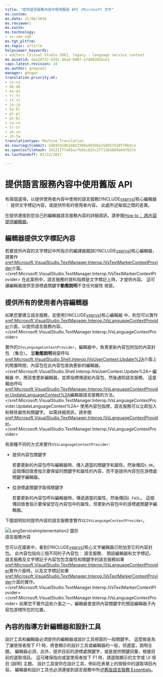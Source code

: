 ```yaml
---
title: "提供語言服務內容中使用舊版 API |Microsoft 文件"
ms.custom: 
ms.date: 11/04/2016
ms.reviewer: 
ms.suite: 
ms.technology:
- vs-ide-sdk
ms.tgt_pltfrm: 
ms.topic: article
helpviewer_keywords:
- editors [Visual Studio SDK], legacy - language service context
ms.assetid: daa2df22-9181-4bad-b007-a7d40302bce1
caps.latest.revision: 14
ms.author: gregvanl
manager: ghogen
translation.priority.mt:
- cs-cz
- de-de
- es-es
- fr-fr
- it-it
- ja-jp
- ko-kr
- pl-pl
- pt-br
- ru-ru
- tr-tr
- zh-cn
- zh-tw
translationtype: Machine Translation
ms.sourcegitcommit: 5db97d19b1b823388a465bba15d057b30ff0b3ce
ms.openlocfilehash: 10221f77e65acfb91c625c2f711b5804b64f827e
ms.lasthandoff: 02/22/2017

---
```

# <a name="providing-a-language-service-context-by-using-the-legacy-api"></a>提供語言服務內容中使用舊版 API
有兩個選項，以提供使用者內容中使用的語言服務[!INCLUDE[vsprvs](../code-quality/includes/vsprvs_md.md)]核心編輯器︰ 提供文字標記內容，或提供所有的使用者內容。 此處所述每個之間的差異。  
  
 在提供連接到您自己的編輯器語言服務內容的詳細資訊，請參閱[How to︰ 將內容提供編輯器](../extensibility/how-to-provide-context-for-editors.md)。  
  
## <a name="provide-text-marker-context-to-the-editor"></a>編輯器提供文字標記內容  
 若要提供內容的文字標記中所指示的編譯器錯誤[!INCLUDE[vsprvs](../code-quality/includes/vsprvs_md.md)]核心編輯器，請實作<xref:Microsoft.VisualStudio.TextManager.Interop.IVsTextMarkerContextProvider>介面。</xref:Microsoft.VisualStudio.TextManager.Interop.IVsTextMarkerContextProvider> 在此案例中，語言服務的資料指標是文字標記上時，才提供內容。 這可讓編輯器提供至游標處關鍵字**動態說明**不含任何屬性 視窗。  
  
## <a name="provide-all-user-context-to-the-editor"></a>提供所有的使用者內容編輯器  
 如果您要建立語言服務，並使用[!INCLUDE[vsprvs](../code-quality/includes/vsprvs_md.md)]核心編輯器 中，則您可以實作<xref:Microsoft.VisualStudio.TextManager.Interop.IVsLanguageContextProvider>介面，以提供語言服務內容。</xref:Microsoft.VisualStudio.TextManager.Interop.IVsLanguageContextProvider>  
  
 實作的`IVsLanguageContextProvider`，編輯器中，負責更新內容包附加的內容封包 （集合）。 當**動態說明**視窗呼叫<xref:Microsoft.VisualStudio.Shell.Interop.IVsUserContext.Update%2A>介面上的閒置時間，內容包在此內容包查詢更新的編輯器。</xref:Microsoft.VisualStudio.Shell.Interop.IVsUserContext.Update%2A> 編輯器 中，應該會更新編輯器，並將指標傳遞給內容包，然後通知語言服務。 這是藉由呼叫<xref:Microsoft.VisualStudio.TextManager.Interop.IVsLanguageContextProvider.UpdateLanguageContext%2A>編輯器語言服務的方法。</xref:Microsoft.VisualStudio.TextManager.Interop.IVsLanguageContextProvider.UpdateLanguageContext%2A> 使用內容包指標，語言服務可以立即加入和移除屬性和關鍵字。 如需詳細資訊，請參閱<xref:Microsoft.VisualStudio.TextManager.Interop.IVsLanguageContextProvider>。</xref:Microsoft.VisualStudio.TextManager.Interop.IVsLanguageContextProvider>  
  
 有兩種不同的方式來實作`IVsLanguageContextProvider`:  
  
-   提供內容包關鍵字  
  
     若要更新的內容包呼叫編輯器時，傳入適當的關鍵字和屬性，然後傳回`S_OK`。 這個傳回值會指示要保留的關鍵字和屬性的內容，而不是提供內容包在游標處關鍵字編輯器。  
  
-   從游標處關鍵字取得關鍵字  
  
     若要更新的內容包呼叫編輯器時，傳遞適當的屬性，然後傳回`E_FAIL`。 這個傳回值會指示要保留您在內容包中的屬性，但更新內容包中的游標處關鍵字編輯器。  
  
 下圖說明如何提供內容的語言服務會實作以`IVsLanguageContextProvider`。  
  
 ![LangServiceImplementation2 圖形](~/docs/extensibility/media/vslanguageservice2.gif "vsLanguageService2")  
語言服務內容  
  
 您可以在圖表中，看到[!INCLUDE[vsprvs](../code-quality/includes/vsprvs_md.md)]核心文字編輯器已附加至它的內容封包。 此內容包指向三個不同的子內容包︰ 語言服務、 預設編輯器和文字標記。 語言服務及文字標記子內容包包含屬性和關鍵字的語言服務如果<xref:Microsoft.VisualStudio.TextManager.Interop.IVsLanguageContextProvider>實作介面時，以及文字標記如果<xref:Microsoft.VisualStudio.TextManager.Interop.IVsTextMarkerContextProvider>介面的實作。</xref:Microsoft.VisualStudio.TextManager.Interop.IVsTextMarkerContextProvider> </xref:Microsoft.VisualStudio.TextManager.Interop.IVsLanguageContextProvider> 如果您不實作這些介面之一，編輯器會提供內容關鍵字的預設編輯器子內容包游標所在的位置。  
  
## <a name="context-guidelines-for-editors-and-designers"></a>內容的指導方針編輯器和設計工具  
 設計工具和編輯器必須提供的編輯器或設計工具視窗的一般關鍵字。 這麼做是為了讓使用者按下 F1 時，將會顯示的設計工具或編輯器的一般，但適當，說明主題。 編輯器必須，此外，提供目前的游標處關鍵字，或是提供關鍵詞彙，根據目前的選取項目。 這可確保指向或當使用者按下 F1 時，請選取顯示的文字或 UI 項目 [說明] 主題。 設計工具提供在設計工具，例如在表單上的按鈕中的選取項目內容。 編輯器和設計工具也必須連接到語言服務中所述[舊版語言服務 Essentials](../extensibility/internals/legacy-language-service-essentials.md)。
